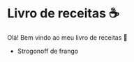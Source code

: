 # Livro de receitas :coffee:

Olá! Bem vindo ao meu livro de receitas :wave:

- Strogonoff de frango

  ​